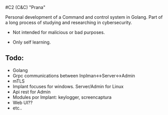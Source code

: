 #C2 (C&C) "Prana"

Personal development of a Command and control  system in Golang.
Part of a long process of studying and researching in cybersecurity.

- Not intended for malicious or bad purposes. 

- Only self learning.

## Todo:
- Golang
- Grpc communications between Inplman<->Server<->Admin
- mTLS
- Implant focuses for windows. Server/Admin for Linux
- Api rest for Admin
- Modules por Implant: keylogger, screencaptura
- Web UI??
- etc..
